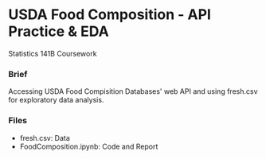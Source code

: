 # USDA Food Composition - API Practice & EDA
Statistics 141B Coursework

### Brief
Accessing USDA Food Compisition Databases' web API and using fresh.csv for exploratory data analysis. 

### Files
+ fresh.csv: Data
+ FoodComposition.ipynb: Code and Report
